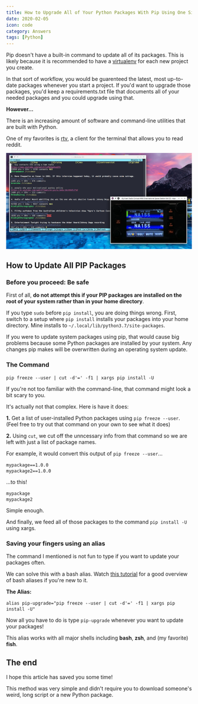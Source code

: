 ```yaml
---
title: How to Upgrade All of Your Python Packages With Pip Using One Simple Command
date: 2020-02-05
icon: code
category: Answers
tags: [Python]
---
```


Pip doesn't have a built-in command to update all of its packages. This is likely because it is recommended to have a [virtualenv](https://virtualenv.pypa.io/en/latest/) for each new project you create.

In that sort of workflow, you would be guarenteed the latest, most up-to-date packages whenever you start a project. If you'd want to upgrade those packages, you'd keep a requirements.txt file that documents all of your needed packages and you could upgrade using that.

**However...**

There is an increasing amount of software and command-line utilities that are built with Python.

One of my favorites is [rtv](https://github.com/michael-lazar/rtv), a client for the terminal that allows you to read reddit.

![rtv, a Python-based terminal app](/static/img/blog/pip-upgrade-all/rtv.png)

## How to Update All PIP Packages

### Before you proceed: Be safe

First of all, **do not attempt this if your PIP packages are installed on the root of your system rather than in your home directory**.

If you type `sudo` before `pip install`, you are doing things wrong. First, switch to a setup where `pip install` installs your packages into your home directory. Mine installs to `~/.local/lib/python3.7/site-packages`.

If you were to update system packages using pip, that would cause big problems because some Python packages are installed by your system. Any changes pip makes will be overwritten during an operating system update.

### The Command

```
pip freeze --user | cut -d'=' -f1 | xargs pip install -U
```

If you're not too familiar with the command-line, that command might look a bit scary to you.

It's actually not that complex. Here is have it does:

**1.** Get a list of user-installed Python packages using `pip freeze --user`. (Feel free to try out that command on your own to see what it does)

**2.** Using `cut`, we cut off the unncessary info from that command so we are left with just a list of package names.

For example, it would convert this output of `pip freeze --user`...

```
mypackage==1.0.0
mypackage2==1.0.0
```

...to this!

```
mypackage
mypackage2
```

Simple enough.

And finally, we feed all of those packages to the command `pip install -U` using xargs.

### Saving your fingers using an alias

The command I mentioned is not fun to type if you want to update your packages often.

We can solve this with a bash alias. Watch [this tutorial](https://www.youtube.com/watch?v=CUePYTZuJ1E) for a good overview of bash aliases if you're new to it.

**The Alias:**

```
alias pip-upgrade="pip freeze --user | cut -d'=' -f1 | xargs pip install -U"
```

Now all you have to do is type `pip-upgrade` whenever you want to update your packages!

This alias works with all major shells including **bash**, **zsh**, and (my favorite) **fish**.

## The end

I hope this article has saved you some time!

This method was very simple and didn't require you to download someone's weird, long script or a new Python package.
